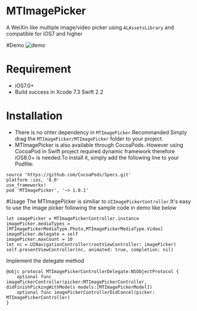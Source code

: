 # MTImagePicker
A WeiXin like multiple image/video picker using `ALAssetsLibrary` and compatible for iOS7 and higher

#Demo
![demo](https://github.com/luowenxing/MTImagePicker/blob/master/MTImagePicker/Demo/demo.gif)

# Requirement
* iOS7.0+
* Build success in Xcode 7.3 Swift 2.2

# Installation
* There is no ohter dependency in `MTImagePicker`.Recommanded Simply drag the `MTImagePicker/MTImagePicker` folder to your project.
* MTImagePicker is also available through CocoaPods. However using CocoaPod in Swift project required dynamic framework therefore iOS8.0+ is needed.To install it, simply add the following line to your Podfile:
```
source 'https://github.com/CocoaPods/Specs.git'
platform :ios, '8.0'
use_frameworks!
pod 'MTImagePicker', '~> 1.0.1'
```

#Usage
The MTImagePicker is similiar to `UIImagePickerController`.It's easy to use the image picker following the sample code in demo like below
```
let imagePicker = MTImagePickerController.instance
imagePicker.mediaTypes = [MTImagePickerMediaType.Photo,MTImagePickerMediaType.Video]
imagePicker.delegate = self
imagePicker.maxCount = 10
let nc = UINavigationController(rootViewController: imagePicker)
self.presentViewController(nc, animated: true, completion: nil)
```
Implement the delegate method
```
@objc protocol MTImagePickerControllerDelegate:NSObjectProtocol {
    optional func imagePickerController(picker:MTImagePickerController, didFinishPickingWithModels models:[MTImagePickerModel])
    optional func imagePickerControllerDidCancel(picker: MTImagePickerController)
}
```

